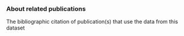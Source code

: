### About related publications

The bibliographic citation of publication(s) that use the data from this dataset
